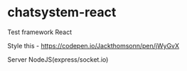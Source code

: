# chatsystem-react

Test framework React

Style this - https://codepen.io/Jackthomsonn/pen/jWyGvX

Server NodeJS(express/socket.io)